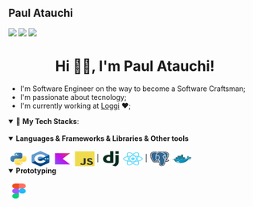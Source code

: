 ## Paul Atauchi

<div>
      <a href="https://github.com/PDFAtauchi"><img src="https://img.shields.io/badge/-Github-000?style=flat-square&logo=Github&logoColor=white&link=https://github.com/PDFAtauchi"></a>
      <a href="https://www.linkedin.com/in/paul-dany-flores-atauchi/"><img src="https://img.shields.io/badge/-LinkedIn-blue?style=flat-square&logo=Linkedin&logoColor=white&link=https://www.linkedin.com/in/paul-dany-flores-atauchi/"></a>
      <a href="https://medium.com/@floresatauchi"><img src="https://img.shields.io/badge/Medium-12100E?style=for-the-badge&logo=medium&logoColor=white&link=https://medium.com/@floresatauchi"></a>
</div>

<h1 align="center">Hi 👋🏼, I'm Paul Atauchi!</h1>

- I'm Software Engineer on the way to become a Software Craftsman;
- I'm passionate about tecnology;
- I'm currently working at <a href="https://www.loggi.com/?utm_source=linkedin&utm_medium=traf&utm_campaign=botao">Loggi</a> ❤️;


<details open>
  <summary>🚀 
    <strong>My Tech Stacks</strong>:
  </summary>
  <br>
  
<details open>
    <summary>
      <strong> Languages & Frameworks & Libraries & Other tools</strong> 
    </summary>
    <br>
      <img align="center" alt="Python" height="30" width="40" src="https://raw.githubusercontent.com/devicons/devicon/master/icons/python/python-original.svg">
      <img align="center" alt="C++" height="30" width="40" src="https://raw.githubusercontent.com/devicons/devicon/master/icons/cplusplus/cplusplus-original.svg">
      <img align="center" alt="Kotlin" height="30" width="40" src="https://raw.githubusercontent.com/devicons/devicon/master/icons/kotlin/kotlin-original.svg">
      <img align="center" alt="JavaScript" height="30" width="40" src="https://raw.githubusercontent.com/devicons/devicon/master/icons/javascript/javascript-original.svg">
      |
      <img align="center" alt="Django" height="30" width="40" src="https://raw.githubusercontent.com/devicons/devicon/master/icons/django/django-plain.svg">
      <img align="center" alt="ReactJs" height="30" width="40" src="https://raw.githubusercontent.com/devicons/devicon/master/icons/react/react-original.svg">
      |
      <img align="center" alt="Postgresql" height="30" width="40" src="https://raw.githubusercontent.com/devicons/devicon/master/icons/postgresql/postgresql-original.svg">
      <img align="center" alt="Docker" height="30" width="40" src="https://raw.githubusercontent.com/devicons/devicon/master/icons/docker/docker-original.svg">
</details>
  
<details open>
    <summary>
      <strong> Prototyping</strong> 
    </summary>
    <br>
      <img align="center" alt="Python" height="30" width="40" src="https://raw.githubusercontent.com/devicons/devicon/master/icons/figma/figma-original.svg">
</details>
  
</details>
